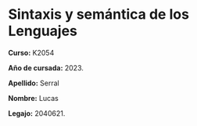 # Sintaxis y semántica de los Lenguajes

**Curso:** K2054

**Año de cursada:** 2023.

**Apellido:** Serral

**Nombre:** Lucas

**Legajo:** 2040621.
